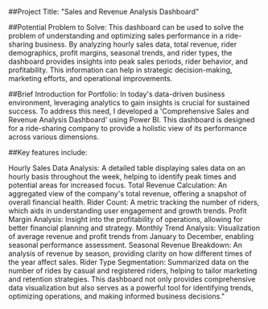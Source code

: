 ##Project Title: "Sales and Revenue Analysis Dashboard"

##Potential Problem to Solve:
This dashboard can be used to solve the problem of understanding and optimizing sales performance in a ride-sharing business. By analyzing hourly sales data, total revenue, rider demographics, profit margins, seasonal trends, and rider types, the dashboard provides insights into peak sales periods, rider behavior, and profitability. This information can help in strategic decision-making, marketing efforts, and operational improvements.

##Brief Introduction for Portfolio:
In today's data-driven business environment, leveraging analytics to gain insights is crucial for sustained success. To address this need, I developed a 'Comprehensive Sales and Revenue Analysis Dashboard' using Power BI. This dashboard is designed for a ride-sharing company to provide a holistic view of its performance across various dimensions.

##Key features include:

Hourly Sales Data Analysis: A detailed table displaying sales data on an hourly basis throughout the week, helping to identify peak times and potential areas for increased focus.
Total Revenue Calculation: An aggregated view of the company's total revenue, offering a snapshot of overall financial health.
Rider Count: A metric tracking the number of riders, which aids in understanding user engagement and growth trends.
Profit Margin Analysis: Insight into the profitability of operations, allowing for better financial planning and strategy.
Monthly Trend Analysis: Visualization of average revenue and profit trends from January to December, enabling seasonal performance assessment.
Seasonal Revenue Breakdown: An analysis of revenue by season, providing clarity on how different times of the year affect sales.
Rider Type Segmentation: Summarized data on the number of rides by casual and registered riders, helping to tailor marketing and retention strategies.
This dashboard not only provides comprehensive data visualization but also serves as a powerful tool for identifying trends, optimizing operations, and making informed business decisions."
